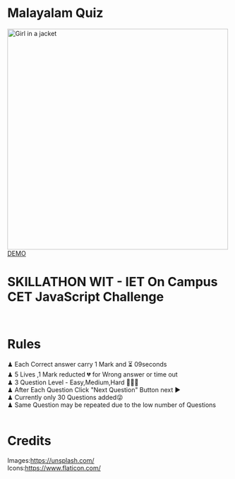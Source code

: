 # Malayalam Quiz

<img src="https://raw.githubusercontent.com/dontech09/ml-quiz/main/images/MacBook%20Pro%20-%202.jpg" alt="Girl in a jacket" width="500" ><br/>
<a href="https://dontech09.github.io/ml-quiz/">DEMO</a><br/>

# SKILLATHON WIT - IET On Campus CET JavaScript Challenge<br/><br/>

# Rules<br/>

♟ Each Correct answer carry 1 Mark and ⏳ 09seconds<br/>
♟ 5 Lives ,1 Mark reducted 💔 for Wrong answer or time out<br/>
♟ 3 Question Level - Easy,Medium,Hard 🥇🥈🥈<br/>
♟ After Each Question Click "Next Question" Button next ▶<br/>
♟ Currently only 30 Questions added😜<br/>
♟ Same Question may be repeated due to the low number of Questions<br/><br/>

# Credits <br/>

Images:https://unsplash.com/<br>
Icons:https://www.flaticon.com/
